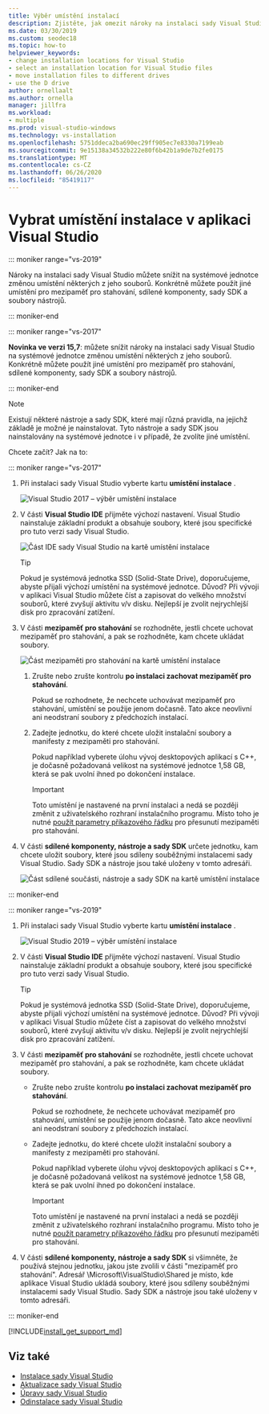 ```yaml
---
title: Výběr umístění instalací
description: Zjistěte, jak omezit nároky na instalaci sady Visual Studio na systémovou jednotku tím, že změníte umístění mezipaměti pro stahování, sdílené komponenty, sady SDK a nástroje na různé jednotky. Například přesuňte některé soubory z jednotky C do jednotky D.
ms.date: 03/30/2019
ms.custom: seodec18
ms.topic: how-to
helpviewer_keywords:
- change installation locations for Visual Studio
- select an installation location for Visual Studio files
- move installation files to different drives
- use the D drive
author: ornellaalt
ms.author: ornella
manager: jillfra
ms.workload:
- multiple
ms.prod: visual-studio-windows
ms.technology: vs-installation
ms.openlocfilehash: 5751ddeca2ba690ec29ff905ec7e8330a7199eab
ms.sourcegitcommit: 9e15138a34532b222e80f6b42b1a9de7b2fe0175
ms.translationtype: MT
ms.contentlocale: cs-CZ
ms.lasthandoff: 06/26/2020
ms.locfileid: "85419117"
---
```

# <a name="select-the-installation-locations-in-visual-studio"></a>Vybrat umístění instalace v aplikaci Visual Studio

::: moniker range="vs-2019"

Nároky na instalaci sady Visual Studio můžete snížit na systémové jednotce změnou umístění některých z jeho souborů. Konkrétně můžete použít jiné umístění pro mezipaměť pro stahování, sdílené komponenty, sady SDK a soubory nástrojů.

::: moniker-end

::: moniker range="vs-2017"

**Novinka ve verzi 15,7**: můžete snížit nároky na instalaci sady Visual Studio na systémové jednotce změnou umístění některých z jeho souborů. Konkrétně můžete použít jiné umístění pro mezipaměť pro stahování, sdílené komponenty, sady SDK a soubory nástrojů.

::: moniker-end

   > [!NOTE]
   > Existují některé nástroje a sady SDK, které mají různá pravidla, na jejichž základě je možné je nainstalovat. Tyto nástroje a sady SDK jsou nainstalovány na systémové jednotce i v případě, že zvolíte jiné umístění.

Chcete začít? Jak na to:

::: moniker range="vs-2017"

1. Při instalaci sady Visual Studio vyberte kartu **umístění instalace** .

   ![Visual Studio 2017 – výběr umístění instalace](media/vs-installation-locations.png "Vyberte umístění instalace.")

1. V části **Visual Studio IDE** přijměte výchozí nastavení. Visual Studio nainstaluje základní produkt a obsahuje soubory, které jsou specifické pro tuto verzi sady Visual Studio.

   ![Část IDE sady Visual Studio na kartě umístění instalace](media/vs-installation-locations-ide.png "V části rozhraní IDE sady Visual Studio na kartě umístění instalace přijměte výchozí hodnotu.")

   > [!TIP]
   > Pokud je systémová jednotka SSD (Solid-State Drive), doporučujeme, abyste přijali výchozí umístění na systémové jednotce. Důvod? Při vývoji v aplikaci Visual Studio můžete číst a zapisovat do velkého množství souborů, které zvyšují aktivitu v/v disku. Nejlepší je zvolit nejrychlejší disk pro zpracování zatížení.

1. V části **mezipaměť pro stahování** se rozhodněte, jestli chcete uchovat mezipaměť pro stahování, a pak se rozhodněte, kam chcete ukládat soubory.

     ![Část mezipaměti pro stahování na kartě umístění instalace](media/vs-installation-locations-cache.png "Zvolte, zda má být po instalaci uchovávána mezipaměť pro stahování, a pak zadejte jednotku, kam chcete ukládat soubory.")

    1. Zrušte nebo zrušte kontrolu **po instalaci zachovat mezipaměť pro stahování**.

       Pokud se rozhodnete, že nechcete uchovávat mezipaměť pro stahování, umístění se použije jenom dočasně. Tato akce neovlivní ani neodstraní soubory z předchozích instalací.

    1. Zadejte jednotku, do které chcete uložit instalační soubory a manifesty z mezipaměti pro stahování.

        Pokud například vyberete úlohu vývoj desktopových aplikací s C++, je dočasně požadovaná velikost na systémové jednotce 1,58 GB, která se pak uvolní ihned po dokončení instalace.

       > [!IMPORTANT]
       > Toto umístění je nastavené na první instalaci a nedá se později změnit z uživatelského rozhraní instalačního programu. Místo toho je nutné [použít parametry příkazového řádku](use-command-line-parameters-to-install-visual-studio.md) pro přesunutí mezipaměti pro stahování.

1. V části **sdílené komponenty, nástroje a sady SDK** určete jednotku, kam chcete uložit soubory, které jsou sdíleny souběžnými instalacemi sady Visual Studio. Sady SDK a nástroje jsou také uloženy v tomto adresáři.

   ![Část sdílené součásti, nástroje a sady SDK na kartě umístění instalace](media/vs-installation-locations-shared.png "Zadejte umístění, kam chcete uložit sdílené součásti, nástroje a sady SDK.")

::: moniker-end

::: moniker range="vs-2019"

1. Při instalaci sady Visual Studio vyberte kartu **umístění instalace** .

   ![Visual Studio 2019 – výběr umístění instalace](media/vs-2019/vs-installer-installation-locations.png "Vyberte umístění instalace.")

1. V části **Visual Studio IDE** přijměte výchozí nastavení. Visual Studio nainstaluje základní produkt a obsahuje soubory, které jsou specifické pro tuto verzi sady Visual Studio.

   > [!TIP]
   > Pokud je systémová jednotka SSD (Solid-State Drive), doporučujeme, abyste přijali výchozí umístění na systémové jednotce. Důvod? Při vývoji v aplikaci Visual Studio můžete číst a zapisovat do velkého množství souborů, které zvyšují aktivitu v/v disku. Nejlepší je zvolit nejrychlejší disk pro zpracování zatížení.

1. V části **mezipaměť pro stahování** se rozhodněte, jestli chcete uchovat mezipaměť pro stahování, a pak se rozhodněte, kam chcete ukládat soubory.

    * Zrušte nebo zrušte kontrolu **po instalaci zachovat mezipaměť pro stahování**.

       Pokud se rozhodnete, že nechcete uchovávat mezipaměť pro stahování, umístění se použije jenom dočasně. Tato akce neovlivní ani neodstraní soubory z předchozích instalací.

    * Zadejte jednotku, do které chcete uložit instalační soubory a manifesty z mezipaměti pro stahování.

        Pokud například vyberete úlohu vývoj desktopových aplikací s C++, je dočasně požadovaná velikost na systémové jednotce 1,58 GB, která se pak uvolní ihned po dokončení instalace.

       > [!IMPORTANT]
       > Toto umístění je nastavené na první instalaci a nedá se později změnit z uživatelského rozhraní instalačního programu. Místo toho je nutné [použít parametry příkazového řádku](use-command-line-parameters-to-install-visual-studio.md) pro přesunutí mezipaměti pro stahování.

1. V části **sdílené komponenty, nástroje a sady SDK** si všimněte, že používá stejnou jednotku, jakou jste zvolili v části "mezipaměť pro stahování". Adresář \Microsoft\VisualStudio\Shared je místo, kde aplikace Visual Studio ukládá soubory, které jsou sdíleny souběžnými instalacemi sady Visual Studio. Sady SDK a nástroje jsou také uloženy v tomto adresáři.

::: moniker-end

[!INCLUDE[install_get_support_md](includes/install_get_support_md.md)]

## <a name="see-also"></a>Viz také

* [Instalace sady Visual Studio](install-visual-studio.md)
* [Aktualizace sady Visual Studio](update-visual-studio.md)
* [Úpravy sady Visual Studio](update-visual-studio.md)
* [Odinstalace sady Visual Studio](uninstall-visual-studio.md)
